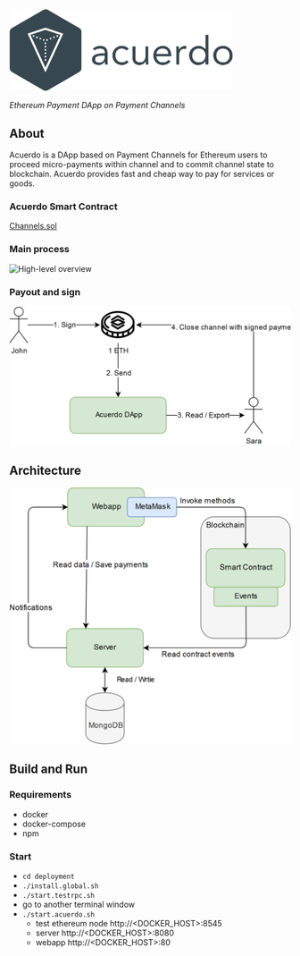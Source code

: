 <img src="./docs/images/logo-colored.png" width=400/>

_Ethereum Payment DApp on Payment Channels_

## About
Acuerdo is a DApp based on Payment Channels for Ethereum users 
to proceed micro-payments within channel and 
to commit channel state to blockchain.
Acuerdo provides fast and cheap way to pay for services or goods.

### Acuerdo Smart Contract
[Channels.sol](./smart-contract/contracts/Channels.sol)

### Main process

![High-level overview](./docs/images/acuerdo-high-level-process.png)

### Payout and sign 

![Payout and sign](./docs/images/acuerdo-payout-and-sign.png)

## Architecture

![Architecture](./docs/images/acuerdo-architecture.png)


## Build and Run

### Requirements
* docker
* docker-compose
* npm

### Start
* `cd deployment`
* `./install.global.sh`
* `./start.testrpc.sh`
* go to another terminal window
* `./start.acuerdo.sh`
    * test ethereum node http://<DOCKER_HOST>:8545
    * server http://<DOCKER_HOST>:8080
    * webapp http://<DOCKER_HOST>:80


